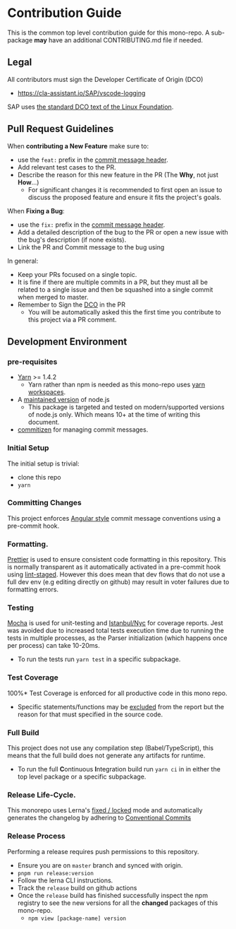 # Contribution Guide


This is the common top level contribution guide for this mono-repo.
A sub-package **may** have an additional CONTRIBUTING.md file if needed.

## Legal

All contributors must sign the Developer Certificate of Origin (DCO)

- https://cla-assistant.io/SAP/vscode-logging

SAP uses [the standard DCO text of the Linux Foundation](https://developercertificate.org/).

## Pull Request Guidelines

When **contributing a New Feature** make sure to:

- use the `feat:` prefix in the [commit message header](#committing-changes).
- Add relevant test cases to the PR.
- Describe the reason for this new feature in the PR (The **Why**, not just **How**...)
  - For significant changes it is recommended to first open an issue to discuss the proposed feature
    and ensure it fits the project's goals.

When **Fixing a Bug**:

- use the `fix:` prefix in the [commit message header](#committing-changes).
- Add a detailed description of the bug to the PR or open a new issue with the bug's description (if none exists).
- Link the PR and Commit message to the bug using

In general:

- Keep your PRs focused on a single topic.
- It is fine if there are multiple commits in a PR, but they must all be related to a single issue
  and then be squashed into a single commit when merged to master.
- Remember to Sign the [DCO](#legal) in the PR
  - You will be automatically asked this the first time you contribute to this project via a PR comment.

## Development Environment

### pre-requisites

- [Yarn](https://yarnpkg.com/lang/en/docs/install/) >= 1.4.2
  - Yarn rather than npm is needed as this mono-repo uses [yarn workspaces](https://yarnpkg.com/lang/en/docs/workspaces/).
- A [maintained version](https://nodejs.org/en/about/releases/) of node.js
  - This package is targeted and tested on modern/supported versions of node.js only.
    Which means 10+ at the time of writing this document.
- [commitizen](https://github.com/commitizen/cz-cli#installing-the-command-line-tool) for managing commit messages.

### Initial Setup

The initial setup is trivial:

- clone this repo
- `yarn`

### Committing Changes

This project enforces [Angular style](https://github.com/angular/angular/blob/master/CONTRIBUTING.md#commit) commit message conventions
using a pre-commit hook.

### Formatting.

[Prettier](https://prettier.io/) is used to ensure consistent code formatting in this repository.
This is normally transparent as it automatically activated in a pre-commit hook using [lint-staged](https://github.com/okonet/lint-staged).
However this does mean that dev flows that do not use a full dev env (e.g editing directly on github)
may result in voter failures due to formatting errors.

### Testing

[Mocha][mocha] is used for unit-testing and [Istanbul/Nyc][istanbul] for coverage reports.
Jest was avoided due to increased total tests execution time due to running the tests in multiple processes,
as the Parser initialization (which happens once per process) can take 10-20ms.

[mocha]: https://mochajs.org/
[istanbul]: https://istanbul.js.org/

- To run the tests run `yarn test` in a specific subpackage.

### Test Coverage

100%\* Test Coverage is enforced for all productive code in this mono repo.

- Specific statements/functions may be [excluded][ignore_coverage] from the report but the reason for that must
  specified in the source code.

[ignore_coverage]: https://github.com/gotwarlost/istanbul/blob/master/ignoring-code-for-coverage.md

### Full Build

This project does not use any compilation step (Babel/TypeScript), this means that the full build
does not generate any artifacts for runtime.

- To run the full **C**ontinuous **I**ntegration build run `yarn ci` in in either the top level package or a specific subpackage.

### Release Life-Cycle.

This monorepo uses Lerna's [fixed / locked][lerna-mode] mode 
and automatically generates the changelog by adhering to [Conventional Commits][cc]

[lerna-mode]: https://lerna.js.org/docs/features/version-and-publish#fixedlocked-mode-default
[cc]: https://www.conventionalcommits.org/en/v1.0.0/

### Release Process

Performing a release requires push permissions to this repository.

- Ensure you are on `master` branch and synced with origin.
- `pnpm run release:version`
- Follow the lerna CLI instructions.
- Track the `release` build on github actions
- Once the `release` build has finished successfully inspect the npm registry to see the new versions
  for all the **changed** packages of this mono-repo.
  - `npm view [package-name] version`
